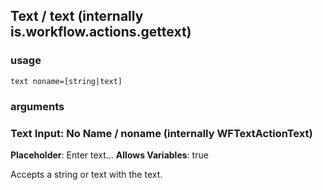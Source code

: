 
## Text / text (internally is.workflow.actions.gettext)


### usage
`text noname=[string|text]`

### arguments
### Text Input: No Name / noname (internally WFTextActionText)
**Placeholder**: Enter text...
**Allows Variables**: true


Accepts a string 
or text
with the text.
